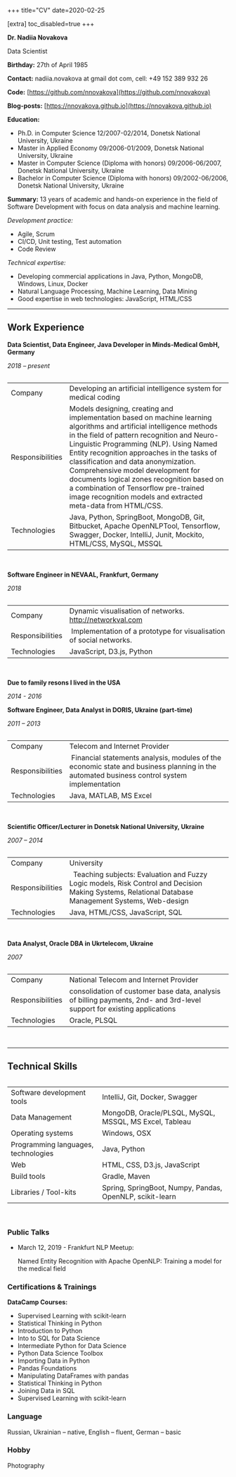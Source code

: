 +++
title="CV"
date=2020-02-25

[extra]
toc_disabled=true
+++

**Dr. Nadiia Novakova**

Data Scientist

**Birthday:** 27th of April 1985

**Contact:** nadiia.novakova at gmail dot com, cell: +49 152 389 932 26

**Code:** [https://github.com/nnovakova](https://github.com/nnovakova)

**Blog-posts:** [https://nnovakova.github.io](https://nnovakova.github.io)

**Education:** 
- Ph.D. in Computer Science 12/2007-02/2014, Donetsk National University, Ukraine
- Master in Applied Economy 09/2006-01/2009, Donetsk National University, Ukraine
- Master in Computer Science (Diploma with honors) 09/2006-06/2007, Donetsk National University, Ukraine 
- Bachelor in Computer Science (Diploma with honors) 09/2002-06/2006, Donetsk National University, Ukraine 

**Summary:** 13 years of academic and hands-on experience in the field of Software Development with focus on data analysis and machine learning.

_Development practice:_

- Agile, Scrum
- CI/CD, Unit testing, Test automation
- Code Review

_Technical expertise:_
- Developing commercial applications in Java, Python, MongoDB, Windows, Linux, Docker
- Natural Language Processing, Machine Learning, Data Mining
- Good expertise in web technologies: JavaScript, HTML/CSS

---

## Work Experience

**Data Scientist, Data Engineer, Java Developer in Minds-Medical GmbH, Germany**

_2018 – present_

 <table align="left">
    <tr>
        <td align="left">Company</td>
        <td align="left">
        Developing an artificial intelligence system for medical coding
        </td>        
    </tr>
    <tr>
        <td align="left">Responsibilities</td>                
        <td align="left">
        Models designing, creating and implementation based on machine learning algorithms and artificial intelligence methods in the field of pattern recognition and Neuro-Linguistic Programming (NLP). Using Named Entity recognition approaches in the tasks of classification and data anonymization. Comprehensive model development for documents logical zones recognition based on a combination of Tensorflow pre-trained image recognition models and extracted meta-data from HTML/CSS. 
        </td>        
    </tr>
    <tr>
        <td align="left">Technologies</td>
        <td align="left">Java, Python, SpringBoot, MongoDB, Git, Bitbucket, Apache OpenNLPTool, Tensorflow, Swagger, Docker, IntelliJ, Junit, Mockito, HTML/CSS, MySQL, MSSQL</td>        
    </tr>
</table>  
&nbsp;      

**Software Engineer in NEVAAL, Frankfurt, Germany**

_2018_

<table align="left">
    <tr>
        <td align="left">Company</td>
        <td align="left">
        Dynamic visualisation of networks. <a href="http://networkval.com">http://networkval.com</a>
        </td>        
    </tr>
    <tr>
        <td align="left">Responsibilities</td>                
        <td align="left"> Implementation of a prototype for visualisation of social networks.</td>        
    </tr>
    <tr>
        <td align="left">Technologies</td>
        <td align="left">JavaScript, D3.js, Python</td>        
    </tr>
</table>  
&nbsp;

**Due to family resons I lived in the USA**

_2014 - 2016_

**Software Engineer, Data Analyst in DORIS, Ukraine (part-time)**

_2011 – 2013_

<table align="left">
    <tr>
        <td align="left">Company</td>
        <td align="left">
        Telecom and Internet Provider
        </td>        
    </tr>
    <tr>
        <td align="left">Responsibilities</td>                
        <td align="left">
          Financial statements analysis, modules of the economic state and business planning in the automated business control system implementation
        </td>        
    </tr>
    <tr>
        <td align="left">Technologies</td>
        <td align="left">Java, MATLAB, MS Excel</td>        
    </tr>
</table>  
&nbsp;      

**Scientific Officer/Lecturer in Donetsk National University, Ukraine**

_2007 – 2014_

<table align="left">
    <tr>
        <td align="left">Company</td>
        <td align="left">
        University
        </td>        
    </tr>
    <tr>
        <td align="left">Responsibilities</td>                
        <td align="left">
          Teaching subjects: Evaluation and Fuzzy Logic models, Risk Control and Decision Making Systems, Relational Database Management Systems, Web-design
        </td>        
    </tr>
    <tr>
        <td align="left">Technologies</td>
        <td align="left">Java, HTML/CSS, JavaScript, SQL</td>        
    </tr>
</table>  
&nbsp;     

**Data Analyst, Oracle DBA in Ukrtelecom, Ukraine**

_2007_

<table align="left">
    <tr>
        <td align="left">Company</td>
        <td align="left">National Telecom and Internet Provider</td>        
    </tr>
    <tr>
        <td align="left">Responsibilities</td>                
        <td align="left">consolidation of customer base data, analysis of billing payments, 2nd- and 3rd-level support for existing applications</td>        
    </tr>
    <tr>
        <td align="left">Technologies</td>
        <td align="left">Oracle, PLSQL</td>        
    </tr>
</table>  
&nbsp;   

--- 

## Technical Skills

<table align="left">
    <tr>
        <td align="left">Software development tools</td>
        <td align="left">
        IntelliJ, Git, Docker, Swagger
        </td>        
    </tr>
    <tr>
        <td align="left">Data Management</td>
        <td align="left">
        MongoDB, Oracle/PLSQL, MySQL, MSSQL, MS Excel, Tableau
        </td>        
    </tr>
    <tr>
        <td align="left">Operating systems</td>
        <td align="left">Windows, OSX</td>        
    </tr>
    <tr>
        <td align="left">Programming languages, technologies</td>
        <td align="left">Java, Python</td>        
    </tr>
    <tr>
        <td align="left">Web</td>
        <td align="left">HTML, CSS, D3.js, JavaScript</td>        
    </tr>    
    <tr>
        <td align="left">Build tools</td>
        <td align="left">Gradle, Maven</td>
    </tr>
    <tr>
        <td align="left">Libraries / Tool-kits</td>
        <td align="left">
        Spring, SpringBoot, Numpy, Pandas, OpenNLP, scikit-learn
        </td>        
    </tr>
</table>
&nbsp;

### Public Talks

- March 12, 2019 - Frankfurt NLP Meetup:

    Named Entity Recognition with Apache OpenNLP: Training a model for the medical field

### Certifications & Trainings

**DataCamp Courses:** 
- Supervised Learning with scikit-learn
- Statistical Thinking in Python
- Introduction to Python
- Into to SQL for Data Science
- Intermediate Python for Data Science
- Python Data Science Toolbox
- Importing Data in Python
- Pandas Foundations
- Manipulating DataFrames with pandas
- Statistical Thinking in Python
- Joining Data in SQL
- Supervised Learning with scikit-learn

### Language
Russian, Ukrainian – native, English – fluent, German – basic

### Hobby
Photography       

